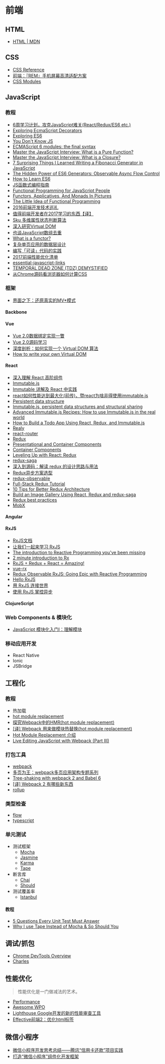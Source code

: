 # 前端

## HTML

- [HTML | MDN](https://developer.mozilla.org/en-US/docs/Web/HTML)

## CSS

- [CSS Reference](http://tympanus.net/codrops/css_reference/)
- [前端：『REM』手机屏幕高清适配方案](https://github.com/hbxeagle/rem/blob/master/HD_ADAPTER.md?hmsr=toutiao.io&utm_medium=toutiao.io&utm_source=toutiao.io)
- [CSS Modules](https://github.com/css-modules/css-modules)

## JavaScript

### 教程

- [6周学习计划，攻克JavaScript难关(React/Redux/ES6 etc.)](https://zhuanlan.zhihu.com/p/23412169?hmsr=toutiao.io&utm_medium=toutiao.io&utm_source=toutiao.io)
- [Exploring EcmaScript Decorators](https://medium.com/google-developers/exploring-es7-decorators-76ecb65fb841#.q9y6lds89)
- [Exploring ES6](http://exploringjs.com/es6/index.html#toc_ch_proxies)
- [You Don't Know JS](https://github.com/getify/You-Dont-Know-JS)
- [ECMAScript 6 modules: the final syntax](http://www.2ality.com/2014/09/es6-modules-final.html)
- [Master the JavaScript Interview: What is a Pure Function?](https://medium.com/javascript-scene/master-the-javascript-interview-what-is-a-pure-function-d1c076bec976#.zhugbzufn)
- [Master the JavaScript Interview: What is a Closure?](https://medium.com/javascript-scene/master-the-javascript-interview-what-is-a-closure-b2f0d2152b36#.ousbqclrp)
- [7 Surprising Things I Learned Writing a Fibonacci Generator in JavaScript](https://medium.com/javascript-scene/7-surprising-things-i-learned-writing-a-fibonacci-generator-4886a5c87710#.37vob8f4r)
- [The Hidden Power of ES6 Generators: Observable Async Flow Control](https://medium.com/javascript-scene/the-hidden-power-of-es6-generators-observable-async-flow-control-cfa4c7f31435#.wvvx6nnai)
- [How to Learn ES6](https://medium.com/javascript-scene/how-to-learn-es6-47d9a1ac2620#.hf22cwadg)
- [JS函数式编程指南](https://llh911001.gitbooks.io/mostly-adequate-guide-chinese/content/)
- [Functional Programming for JavaScript People](https://medium.com/@chetcorcos/functional-programming-for-javascript-people-1915d8775504#.y9m8fb21q)
- [Functors, Applicatives, And Monads In Pictures](http://adit.io/posts/2013-04-17-functors,_applicatives,_and_monads_in_pictures.html)
- [The Little Idea of Functional Programming](http://jaysoo.ca/2016/01/13/functional-programming-little-ideas/)
- [2016前端开发技术巡礼](http://www.infoq.com/cn/articles/2016-review-frontend)
- [值得前端开发者在2017学习的东西【译】](https://zhuanlan.zhihu.com/p/24612841?hmsr=toutiao.io&utm_medium=toutiao.io&utm_source=toutiao.io)
- [Sku 多维属性状态判断算法](https://keelii.github.io/2016/12/22/sku-multi-dimensional-attributes-state-algorithm/?hmsr=toutiao.io&utm_medium=toutiao.io&utm_source=toutiao.io)
- [深入研究Virtual DOM](http://www.lixuejiang.me/2016/12/18/%E6%B7%B1%E5%85%A5%E7%A0%94%E7%A9%B6Virtual-DOM/?hmsr=toutiao.io&utm_medium=toutiao.io&utm_source=toutiao.io)
- [也谈JavaScript数组去重](https://www.toobug.net/article/array_unique_in_javascript.html)
- [What is a functor?](https://medium.com/@dtinth/what-is-a-functor-dcf510b098b6#.b6i8x22f7)
- [复杂单页应用的数据层设计](https://zhuanlan.zhihu.com/p/24677176?hmsr=toutiao.io&utm_medium=toutiao.io&utm_source=toutiao.io)
- [编写「可读」代码的实践](http://taobaofed.org/blog/2017/01/05/writing-readable-code/?hmsr=toutiao.io&utm_medium=toutiao.io&utm_source=toutiao.io)
- [2017前端性能优化清单](https://github.com/Findow-team/Blog/issues/11?hmsr=toutiao.io&utm_medium=toutiao.io&utm_source=toutiao.io)
- [essential-javascript-links](https://github.com/ericelliott/essential-javascript-links)
- [TEMPORAL DEAD ZONE (TDZ) DEMYSTIFIED](http://jsrocks.org/2015/01/temporal-dead-zone-tdz-demystified/)
- [从Chrome源码看浏览器如何计算CSS](https://zhuanlan.zhihu.com/p/25380611)

### 框架

- [界面之下：还原真实的MV*模式](https://github.com/livoras/blog/issues/11)

#### Backbone

#### Vue

- [Vue 2.0数据绑定实现一瞥](http://jimliu.net/2016/04/29/a-brief-look-at-vue-2-reactivity/)
- [Vue 2.0源码学习](https://segmentfault.com/a/1190000007484936)
- [深度剖析：如何实现一个 Virtual DOM 算法](https://github.com/livoras/blog/issues/13)
- [How to write your own Virtual DOM](https://medium.com/@deathmood/how-to-write-your-own-virtual-dom-ee74acc13060#.n7053pm53)

#### React

- [深入理解 React 高阶组件](https://zhuanlan.zhihu.com/p/24776678)
- [Immutable.js](https://facebook.github.io/immutable-js/)
 - [Immutable 详解及 React 中实践](https://github.com/camsong/blog/issues/3)
 - [react如何性能达到最大化(前传)，暨react为啥非得使用immutable.js](https://segmentfault.com/a/1190000004290333)
 - [Persistent data structure](https://en.wikipedia.org/wiki/Persistent_data_structure)
 - [Immutable.js, persistent data structures and structural sharing](https://medium.com/@dtinth/immutable-js-persistent-data-structures-and-structural-sharing-6d163fbd73d2#.6i7cu7kr6)
 - [Advanced Immutable.js Recipes: How to use Immutable.js in the real world](http://untangled.io/advanced-immutable-js-recipes-how-to-use-immutable-js-in-the-real-world/)
 - [How to Build a Todo App Using React, Redux, and Immutable.js](https://www.sitepoint.com/how-to-build-a-todo-app-using-react-redux-and-immutable-js/)
- [Realy](https://facebook.github.io/relay/)
- [react-router](https://github.com/ReactTraining/react-router)
- [Redux](http://redux.js.org/)
 - [Presentational and Container Components](https://medium.com/@dan_abramov/smart-and-dumb-components-7ca2f9a7c7d0#.6kei1svbd)
 - [Container Components](https://medium.com/@learnreact/container-components-c0e67432e005#.3huek9a6n)
 - [Leveling Up with React: Redux](https://css-tricks.com/learning-react-redux/)
 - [redux-saga](https://redux-saga.github.io/redux-saga/index.html)
 - [深入到源码：解读 redux 的设计思路与用法](http://div.io/topic/1309)
 - [Redux异步方案选型](https://segmentfault.com/a/1190000007248878)
 - [redux-observable](https://github.com/redux-observable/redux-observable)
 - [Full-Stack Redux Tutorial](http://teropa.info/blog/2015/09/10/full-stack-redux-tutorial.html)
 - [10 Tips for Better Redux Architecture](https://medium.com/javascript-scene/10-tips-for-better-redux-architecture-69250425af44#.36venl2o2)
 - [Build an Image Gallery Using React, Redux and redux-saga](http://joelhooks.com/blog/2016/03/20/build-an-image-gallery-using-redux-saga/?utm_content=bufferbadc3&utm_medium=social&utm_source=twitter.com&utm_campaign=buffer)
 - [Redux best practices](https://medium.com/lexical-labs-engineering/redux-best-practices-64d59775802e#.s2iinova9)
- [MobX](https://mobx.js.org/)

#### Angular

#### RxJS

- [RxJS文档](http://reactivex.io/rxjs/manual/overview.html)
- [让我们一起来学习 RxJS](https://fe.ele.me/let-us-learn-rxjs/)
- [The introduction to Reactive Programming you've been missing](https://gist.github.com/staltz/868e7e9bc2a7b8c1f754)
- [2 minute introduction to Rx](https://medium.com/@andrestaltz/2-minute-introduction-to-rx-24c8ca793877#.itaurw3t0)
- [RxJS + Redux + React = Amazing!](https://www.youtube.com/watch?v=AslncyG8whg)
- [vue-rx](https://github.com/vuejs/vue-rx)
- [Redux Observable RxJS: Going Epic with Reactive Programming](http://www.robinwieruch.de/redux-observable-rxjs/)
- [Hello RxJS](https://zhuanlan.zhihu.com/p/23331432)
- [用 RxJS 连接世界](https://zhuanlan.zhihu.com/p/23464709)
- [使用 RxJS 掌控异步](https://zhuanlan.zhihu.com/p/25059824)

#### ClojureScript

### Web Components & 模块化

- [JavaScript 模块化入门Ⅰ：理解模块](https://zhuanlan.zhihu.com/p/22890374?hmsr=toutiao.io&utm_medium=toutiao.io&utm_source=toutiao.io)

### 移动应用开发

- React Native
- Ionic
- JSBridge

## 工程化

### 教程

- 热加载
 - [hot module replacement](https://github.com/webpack/docs/wiki/hot-module-replacement)
 - [探究Webpack中的HMR(hot module replacement)](https://blog.oyyd.net/post/how_does_react_hot_loader_works)
 - [[译] Webpack 用来做模块热替换(hot module replacement)](https://segmentfault.com/a/1190000003872635)
 - [Hot Module Replacement 介绍](http://cupools.github.io/2016/07010/)
 - [Live Editing JavaScript with Webpack (Part III)](http://jlongster.com/Backend-Apps-with-Webpack--Part-III)

### 打包工具
 
- [webpack](https://webpack.github.io/)
 - [多页为王：webpack多页应用架构专题系列](http://array_huang.coding.me/webpack-book/)
 - [Tree-shaking with webpack 2 and Babel 6](http://www.2ality.com/2015/12/webpack-tree-shaking.html)
 - [[译] Webpack 2 有哪些新东西](https://github.com/cssmagic/blog/issues/58)
- [rollup](http://rollupjs.org/)

### 类型检查

- [flow](https://flowtype.org/)
- [typescript](https://www.typescriptlang.org/)

### 单元测试

- 测试框架
  - [Mocha](https://mochajs.org/)
  - [Jasmine](https://jasmine.github.io/)
  - [Karma](https://karma-runner.github.io/1.0/index.html)
  - [Tape](https://github.com/substack/tape)
- 断言库
  - [Chai](http://chaijs.com/)
  - [Should](https://github.com/tj/should.js)
- 测试覆盖率
  - [Istanbul](https://github.com/gotwarlost/istanbul)

#### 教程

- [5 Questions Every Unit Test Must Answer](https://medium.com/javascript-scene/what-every-unit-test-needs-f6cd34d9836d#.p6fb51pm4)
- [Why I use Tape Instead of Mocha & So Should You](https://medium.com/javascript-scene/why-i-use-tape-instead-of-mocha-so-should-you-6aa105d8eaf4#.d7umaspl3)

## 调试/抓包

- [Chrome DevTools Overview](https://developer.chrome.com/devtools)
- [Charles](https://www.charlesproxy.com/)

## 性能优化

> 性能优化是一门做减法的艺术。

- [Performance](https://developers.google.com/web/fundamentals/performance/)
- [Awesome WPO ](https://github.com/davidsonfellipe/awesome-wpo)
- [Lighthouse Google开发的新的性能审查工具](https://github.com/GoogleChrome/lighthouse)
- [Effective前端2：优化html标签](http://yincheng.site/make-the-best-of-html-label)

## 微信小程序

- [微信小程序开发思考总结——腾讯“信用卡还款”项目实践](http://mp.weixin.qq.com/s?__biz=MzA3NTYzODYzMg==&mid=2653578147&idx=1&sn=dc8ed8974bd7086389155eecc82e524d&chksm=84b3b1a4b3c438b275dc04bc454b1177fce1e3175841bd09a3be23ca8bf17679e3be90556d68&scene=21#wechat_redirect)
- [打造“微信小程序”组件化开发框架](http://mp.weixin.qq.com/s/2nQzsuqq7Avgs8wsRizUhw)
